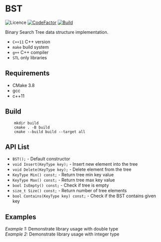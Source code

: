 # BST

![Licence](https://img.shields.io/github/license/AlexandarDjordjevic/BST?style=flat) 
[![CodeFactor](https://www.codefactor.io/repository/github/alexandardjordjevic/bstree/badge/master)](https://www.codefactor.io/repository/github/alexandardjordjevic/bstree/overview/master)
[![Build](https://github.com/AlexandarDjordjevic/BSTree/actions/workflows/test-code.yml/badge.svg)](https://github.com/AlexandarDjordjevic/BSTree/actions/workflows/test-code.yml)

Binary Search Tree data structure implementation.

* `C++11` C++ version
* `make` build system
* `g++` C++ compiler
* `STL` only libraries

## Requirements

* CMake 3.8
* gcc
* c++11

## Build

```shell
    mkdir build
    cmake . -B build
    cmake --build build --target all
```

## API List

* `BST();` - Default constructor
* `void Insert(KeyType key);` - Insert new element into the tree
* `void Delete(KeyType key);` - Delete element from the tree
* `KeyType Min() const;` - Return tree min key value
* `KeyType Max() const;` - Return tree max key value
* `bool IsEmpty() const;` - Check if tree is empty
* `size_t Size() const;` - Return number of tree elements
* `bool Contains(KeyType key) const;` - Check if the BST contains given key

## Examples

_Example 1:_ Demonstrate library usage with double type  
_Example 2:_ Demonstrate library usage with integer type
